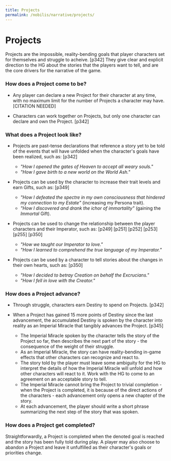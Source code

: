 ```yaml
---
title: Projects
permalink: /nobilis/narrative/projects/
---
```


# Projects

Projects are the impossible, reality-bending goals that player characters set for themselves and struggle to acheive. [p342] They give clear and explicit direction to the HG about the stories that the players want to tell, and are the core drivers for the narrative of the game.

### How does a Project come to be?

- Any player can declare a new Project for their character at any time, with no maximum limit for the number of Projects a character may have. [CITATION NEEDED]

- Characters can work together on Projects, but only one character can declare and own the Project. [p342]

### What does a Project look like?

- Projects are past-tense declarations that reference a story yet to be told of the events that will have unfolded when the character's goals have been realized, such as: [p342]
  - *"How I opened the gates of Heaven to accept all weary souls."*
  - *"How I gave birth to a new world on the World Ash."*

- Projects can be used by the character to increase their trait levels and earn Gifts, such as: [p349]
  - *"How I defeated the spectre in my own consciousness that hindered my connection to my Estate"* (increasing my Persona trait).
  - *"How I discovered and drank the ichor of immortality"* (gaining the *Immortal* Gift).

- Projects can be used to change the relationship between the player characters and their Imperator, such as: [p249] [p251] [p252] [p253] [p255] [p350]
  - *"How we taught our Imperator to love."*
  - *"How I learned to comprehend the true language of my Imperator."*

- Projects can be used by a character to tell stories about the changes in their own hearts, such as: [p350]
  - *"How I decided to betray Creation on behalf the Excrucians."*
  - *"How I fell in love with the Creator."*

### How does a Project advance?

- Through struggle, characters earn Destiny to spend on Projects. [p342]

- When a Project has gained 15 more points of Destiny since the last advancement, the accumulated Destiny is spoken by the character into reality as an Imperial Miracle that tangibly advances the Project. [p345]
  - The Imperial Miracle spoken by the character tells the story of the Project so far, then describes the next part of the story - the consequence of the weight of their struggle.
  - As an Imperial Miracle, the story can have reality-bending in-game effects that other characters can recognize and react to.
  - The story told by the player must leave some ambiguity for the HG to interpret the details of how the Imperial Miracle will unfold and how other characters will react to it. Work with the HG to come to an agreement on an acceptable story to tell.
  - The Imperial Miracle cannot bring the Project to trivial completion - when the Project is completed, it is because of the direct actions of the characters - each advancement only opens a new chapter of the story.
  - At each advancement, the player should write a short phrase summarizing the next step of the story that was spoken.

### How does a Project get completed?

Straightforwardly, a Project is completed when the denoted goal is reached and the story has been fully told during play. A player may also choose to abandon a Project and leave it unfulfilled as their character's goals or priorities change.
